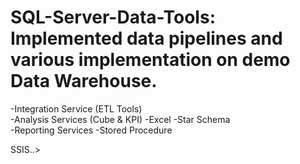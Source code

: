 # SQL-Server-Data-Tools: Implemented data pipelines and various implementation on demo Data Warehouse.
-Integration Service (ETL Tools)    
-Analysis Services (Cube &amp; KPI)  -Excel  -Star Schema   
-Reporting Services   -Stored Procedure

SSIS..>
